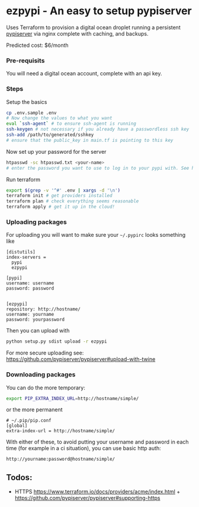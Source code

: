 # ezpypi - An easy to setup pypiserver

Uses Terraform to provision a digital ocean droplet running a persistent [pypiserver](https://github.com/pypiserver/pypiserver) via nginx complete with caching, and backups.

Predicted cost: $6/month

### Pre-requisits

You will need a digital ocean account, complete with an api key.

### Steps
Setup the basics
```bash
cp .env.sample .env
# Now change the values to what you want
eval `ssh-agent` # to ensure ssh-agent is running
ssh-keygen # not necessary if you already have a passwordless ssh key
ssh-add /path/to/generated/sshkey
# ensure that the public_key in main.tf is pointing to this key
```
Now set up your password for the server
```bash
htpasswd -sc htpasswd.txt <your-name>
# enter the password you want to use to log in to your pypi with. See https://github.com/pypiserver/pypiserver#upload-with-setuptools
```
Run terraform
```bash
export $(grep -v '^#' .env | xargs -d '\n')
terraform init # get providers installed
terraform plan # check everything seems reasonable
terraform apply # get it up in the cloud!
```
### Uploading packages

For uploading you will want to make sure your `~/.pypirc` looks something like
```
[distutils]
index-servers =
  pypi
  ezpypi

[pypi]
username: username
password: password


[ezpypi]
repository: http://hostname/
username: yourname
password: yourpassword
```

Then you can upload with 
```bash
python setup.py sdist upload -r ezpypi
```
For more secure uploading see: https://github.com/pypiserver/pypiserver#upload-with-twine


### Downloading packages

You can do the more temporary:
```bash
export PIP_EXTRA_INDEX_URL=http://hostname/simple/
```
or the more permanent
```
# ~/.pip/pip.conf
[global]
extra-index-url = http://hostname/simple/
```

With either of these, to avoid putting your username and password in each time (for example in a ci situation), you can use basic http auth:
```
http://yourname:password@hostname/simple/
```


## Todos:
 * HTTPS https://www.terraform.io/docs/providers/acme/index.html + https://github.com/pypiserver/pypiserver#supporting-https
